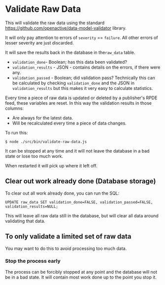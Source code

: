 # Validate Raw Data

This will validate the raw data using the standard https://github.com/openactive/data-model-validator library.

It will only pay attention to errors of `severity` == `failure`. All other errors of lesser severity are just discarded.

It will save the results back in the database in the`raw_data` table. 

* `validation_done`- Boolean; has this data been validated?
* `validation_results`  - JSON - contains details on the errors, if there were any.
* `validation_passed` - Boolean; did validation pass? 
   Technically this can be calculated by checking `validation_done` and the JSON in `validation_results` but this makes it very easy to calculate statistics.

Every time a piece of raw data is updated or deleted by a publisher's RPDE feed, these variables are reset. In this way the validation results in those columns:

* Are always for the latest data.
* Will be recalculated every time a piece of data changes.

To run this:

`$ node ./src/bin/validate-raw-data.js`

It can be stopped at any time and it will not leave the database in a bad state or lose too much work.

When restarted it will pick up where it left off.

## Clear out work already done (Database storage)

To clear out all work already done, you can run the SQL:

    UPDATE raw_data SET validation_done=FALSE, validation_passed=FALSE, validation_results=NULL;

This will leave all raw data still in the database, but will clear all data around validating that data.


## To only validate a limited set of raw data

You may want to do this to avoid processing too much data. 

### Stop the process early

The process can be forcibly stopped at any point and the database will not be in a bad state. 
It will contain most work done up to the point you stop it. 


